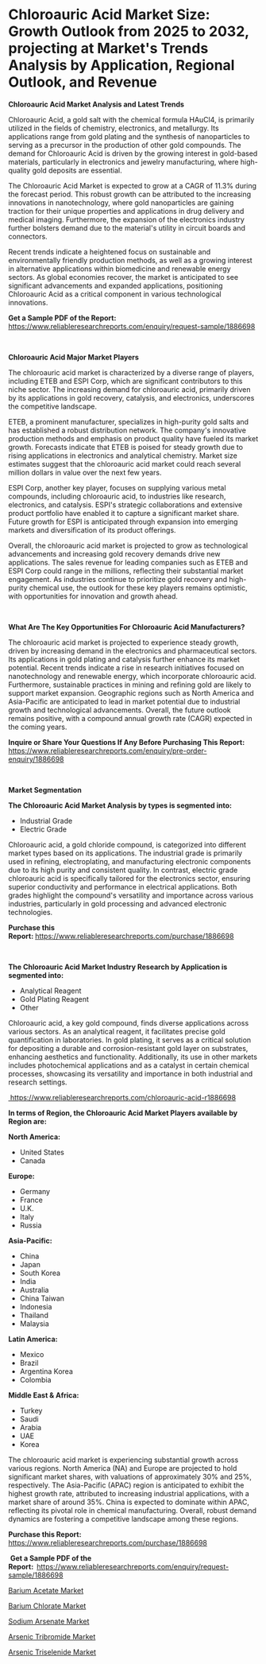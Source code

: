 <p><h1>Chloroauric Acid Market Size: Growth Outlook from 2025 to 2032, projecting at Market's Trends Analysis by Application, Regional Outlook, and Revenue</h1></p><p><strong>Chloroauric Acid Market Analysis and Latest Trends</strong></p>
<p><p>Chloroauric Acid, a gold salt with the chemical formula HAuCl4, is primarily utilized in the fields of chemistry, electronics, and metallurgy. Its applications range from gold plating and the synthesis of nanoparticles to serving as a precursor in the production of other gold compounds. The demand for Chloroauric Acid is driven by the growing interest in gold-based materials, particularly in electronics and jewelry manufacturing, where high-quality gold deposits are essential.</p><p>The Chloroauric Acid Market is expected to grow at a CAGR of 11.3% during the forecast period. This robust growth can be attributed to the increasing innovations in nanotechnology, where gold nanoparticles are gaining traction for their unique properties and applications in drug delivery and medical imaging. Furthermore, the expansion of the electronics industry further bolsters demand due to the material's utility in circuit boards and connectors. </p><p>Recent trends indicate a heightened focus on sustainable and environmentally friendly production methods, as well as a growing interest in alternative applications within biomedicine and renewable energy sectors. As global economies recover, the market is anticipated to see significant advancements and expanded applications, positioning Chloroauric Acid as a critical component in various technological innovations.</p></p>
<p><strong>Get a Sample PDF of the Report:&nbsp;</strong> <a href="https://www.reliableresearchreports.com/enquiry/request-sample/1886698?utm_campaign=28&utm_medium=2&utm_source=Github&utm_content=ia&utm_term=01042025&utm_id=chloroauric-acid">https://www.reliableresearchreports.com/enquiry/request-sample/1886698</a></p>
<p>&nbsp;</p>
<p><strong>Chloroauric Acid Major Market Players</strong></p>
<p><p>The chloroauric acid market is characterized by a diverse range of players, including ETEB and ESPI Corp, which are significant contributors to this niche sector. The increasing demand for chloroauric acid, primarily driven by its applications in gold recovery, catalysis, and electronics, underscores the competitive landscape.</p><p>ETEB, a prominent manufacturer, specializes in high-purity gold salts and has established a robust distribution network. The company's innovative production methods and emphasis on product quality have fueled its market growth. Forecasts indicate that ETEB is poised for steady growth due to rising applications in electronics and analytical chemistry. Market size estimates suggest that the chloroauric acid market could reach several million dollars in value over the next few years.</p><p>ESPI Corp, another key player, focuses on supplying various metal compounds, including chloroauric acid, to industries like research, electronics, and catalysis. ESPI's strategic collaborations and extensive product portfolio have enabled it to capture a significant market share. Future growth for ESPI is anticipated through expansion into emerging markets and diversification of its product offerings.</p><p>Overall, the chloroauric acid market is projected to grow as technological advancements and increasing gold recovery demands drive new applications. The sales revenue for leading companies such as ETEB and ESPI Corp could range in the millions, reflecting their substantial market engagement. As industries continue to prioritize gold recovery and high-purity chemical use, the outlook for these key players remains optimistic, with opportunities for innovation and growth ahead.</p></p>
<p>&nbsp;</p>
<p><strong>What Are The Key Opportunities For Chloroauric Acid Manufacturers?</strong></p>
<p><p>The chloroauric acid market is projected to experience steady growth, driven by increasing demand in the electronics and pharmaceutical sectors. Its applications in gold plating and catalysis further enhance its market potential. Recent trends indicate a rise in research initiatives focused on nanotechnology and renewable energy, which incorporate chloroauric acid. Furthermore, sustainable practices in mining and refining gold are likely to support market expansion. Geographic regions such as North America and Asia-Pacific are anticipated to lead in market potential due to industrial growth and technological advancements. Overall, the future outlook remains positive, with a compound annual growth rate (CAGR) expected in the coming years.</p></p>
<p><strong>Inquire or Share Your Questions If Any Before Purchasing This Report:</strong> <a href="https://www.reliableresearchreports.com/enquiry/pre-order-enquiry/1886698?utm_campaign=28&utm_medium=2&utm_source=Github&utm_content=ia&utm_term=01042025&utm_id=chloroauric-acid">https://www.reliableresearchreports.com/enquiry/pre-order-enquiry/1886698</a></p>
<p>&nbsp;</p>
<p><strong>Market Segmentation</strong></p>
<p><strong>The Chloroauric Acid Market Analysis by types is segmented into:</strong></p>
<p><ul><li>Industrial Grade</li><li>Electric Grade</li></ul></p>
<p><p>Chloroauric acid, a gold chloride compound, is categorized into different market types based on its applications. The industrial grade is primarily used in refining, electroplating, and manufacturing electronic components due to its high purity and consistent quality. In contrast, electric grade chloroauric acid is specifically tailored for the electronics sector, ensuring superior conductivity and performance in electrical applications. Both grades highlight the compound's versatility and importance across various industries, particularly in gold processing and advanced electronic technologies.</p></p>
<p><strong>Purchase this Report:&nbsp;</strong><a href="https://www.reliableresearchreports.com/purchase/1886698?utm_campaign=28&utm_medium=2&utm_source=Github&utm_content=ia&utm_term=01042025&utm_id=chloroauric-acid">https://www.reliableresearchreports.com/purchase/1886698</a></p>
<p>&nbsp;</p>
<p><strong>The Chloroauric Acid Market Industry Research by Application is segmented into:</strong></p>
<p><ul><li>Analytical Reagent</li><li>Gold Plating Reagent</li><li>Other</li></ul></p>
<p><p>Chloroauric acid, a key gold compound, finds diverse applications across various sectors. As an analytical reagent, it facilitates precise gold quantification in laboratories. In gold plating, it serves as a critical solution for depositing a durable and corrosion-resistant gold layer on substrates, enhancing aesthetics and functionality. Additionally, its use in other markets includes photochemical applications and as a catalyst in certain chemical processes, showcasing its versatility and importance in both industrial and research settings.</p></p>
<p><a href="https://www.reliableresearchreports.com/chloroauric-acid-r1886698?utm_campaign=28&utm_medium=2&utm_source=Github&utm_content=ia&utm_term=01042025&utm_id=chloroauric-acid">&nbsp;https://www.reliableresearchreports.com/chloroauric-acid-r1886698</a></p>
<p><strong>In terms of Region, the Chloroauric Acid Market Players available by Region are:</strong></p>
<p>
    <p> <strong> North America: </strong>
        <ul>
            <li>United States</li>
            <li>Canada</li>
        </ul>
        </p> 
    <p> <strong> Europe: </strong>
        <ul>
            <li>Germany</li>
            <li>France</li>
            <li>U.K.</li>
            <li>Italy</li>
            <li>Russia</li>
        </ul>
        </p> 
    <p> <strong> Asia-Pacific: </strong>
        <ul>
            <li>China</li>
            <li>Japan</li>
            <li>South Korea</li>
            <li>India</li>
            <li>Australia</li>
            <li>China Taiwan</li>
            <li>Indonesia</li>
            <li>Thailand</li>
            <li>Malaysia</li>
        </ul>
        </p> 
    <p> <strong> Latin America: </strong>
        <ul>
            <li>Mexico</li>
            <li>Brazil</li>
            <li>Argentina Korea</li>
            <li>Colombia</li>
        </ul>
        </p> 
    <p> <strong> Middle East & Africa: </strong>
        <ul>
            <li>Turkey</li>
            <li>Saudi</li>
            <li>Arabia</li>
            <li>UAE</li>
            <li>Korea</li>
        </ul>
    </p>
    </p>
<p><p>The chloroauric acid market is experiencing substantial growth across various regions. North America (NA) and Europe are projected to hold significant market shares, with valuations of approximately 30% and 25%, respectively. The Asia-Pacific (APAC) region is anticipated to exhibit the highest growth rate, attributed to increasing industrial applications, with a market share of around 35%. China is expected to dominate within APAC, reflecting its pivotal role in chemical manufacturing. Overall, robust demand dynamics are fostering a competitive landscape among these regions.</p></p>
<p><strong>Purchase this Report: </strong><a href="https://www.reliableresearchreports.com/purchase/1886698?utm_campaign=28&utm_medium=2&utm_source=Github&utm_content=ia&utm_term=01042025&utm_id=chloroauric-acid">https://www.reliableresearchreports.com/purchase/1886698</a></p>
<p>&nbsp;<strong>Get a Sample PDF of the Report:&nbsp;&nbsp;</strong><a href="https://www.reliableresearchreports.com/enquiry/request-sample/1886698?utm_campaign=28&utm_medium=2&utm_source=Github&utm_content=ia&utm_term=01042025&utm_id=chloroauric-acid">https://www.reliableresearchreports.com/enquiry/request-sample/1886698</a></p>
<p><strong></strong></p>
<p><p><a href="https://github.com/sukeldrage0g/Market-Research-Report-List-1/blob/main/barium-acetate-market.md?utm_campaign=28&utm_medium=2&utm_source=Github&utm_content=ia&utm_term=01042025&utm_id=chloroauric-acid">Barium Acetate Market</a></p><p><a href="https://github.com/elceryaneik/Market-Research-Report-List-1/blob/main/barium-chlorate-market.md?utm_campaign=28&utm_medium=2&utm_source=Github&utm_content=ia&utm_term=01042025&utm_id=chloroauric-acid">Barium Chlorate Market</a></p><p><a href="https://github.com/nwogudimouix/Market-Research-Report-List-1/blob/main/sodium-arsenate-market.md?utm_campaign=28&utm_medium=2&utm_source=Github&utm_content=ia&utm_term=01042025&utm_id=chloroauric-acid">Sodium Arsenate Market</a></p><p><a href="https://github.com/okornevonywx/Market-Research-Report-List-1/blob/main/arsenic-tribromide-market.md?utm_campaign=28&utm_medium=2&utm_source=Github&utm_content=ia&utm_term=01042025&utm_id=chloroauric-acid">Arsenic Tribromide Market</a></p><p><a href="https://github.com/hervedeidadw/Market-Research-Report-List-1/blob/main/arsenic-triselenide-market.md?utm_campaign=28&utm_medium=2&utm_source=Github&utm_content=ia&utm_term=01042025&utm_id=chloroauric-acid">Arsenic Triselenide Market</a></p></p>